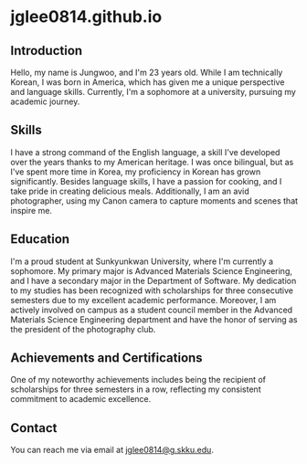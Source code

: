 # jglee0814.github.io
## Introduction
Hello, my name is Jungwoo, and I'm 23 years old. While I am technically Korean, I was born in America, which has given me a unique perspective and language skills. Currently, I'm a sophomore at a university, pursuing my academic journey.

## Skills
I have a strong command of the English language, a skill I've developed over the years thanks to my American heritage. I was once bilingual, but as I've spent more time in Korea, my proficiency in Korean has grown significantly. Besides language skills, I have a passion for cooking, and I take pride in creating delicious meals. Additionally, I am an avid photographer, using my Canon camera to capture moments and scenes that inspire me.

## Education
I'm a proud student at Sunkyunkwan University, where I'm currently a sophomore. My primary major is Advanced Materials Science Engineering, and I have a secondary major in the Department of Software. My dedication to my studies has been recognized with scholarships for three consecutive semesters due to my excellent academic performance. Moreover, I am actively involved on campus as a student council member in the Advanced Materials Science Engineering department and have the honor of serving as the president of the photography club.

## Achievements and Certifications
One of my noteworthy achievements includes being the recipient of scholarships for three semesters in a row, reflecting my consistent commitment to academic excellence.

## Contact
You can reach me via email at jglee0814@g.skku.edu.
